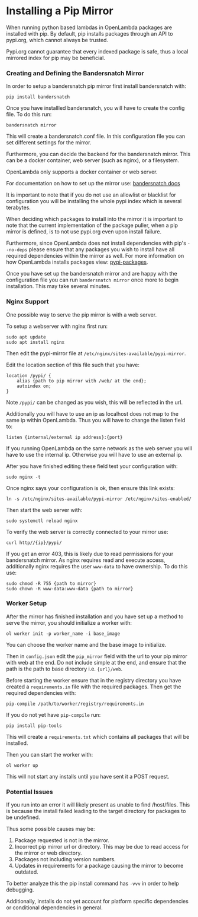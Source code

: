 # Installing a Pip Mirror

When running python based lambdas in OpenLambda packages
are installed with pip. By default, pip installs packages
through an API to pypi.org, which cannot always be trusted.

Pypi.org cannot guarantee that every indexed package is safe,
thus a local mirrored index for pip may be beneficial.

### Creating and Defining the Bandersnatch Mirror

In order to setup a bandersnatch pip mirror first install bandersnatch with:
```
pip install bandersnatch
```

Once you have installled bandersnatch, you will have to create the config file.
To do this run:
```
bandersnatch mirror
```

This will create a bandersnatch.conf file. In this configuration
file you can set different settings for the mirror.

Furthermore, you can decide the backend for the bandersnatch mirror.
This can be a docker container, web server (such as nginx), or a filesystem.

OpenLambda only supports a docker container or web server.

For documentation on how to set up the mirror use: [bandersnatch docs](https://bandersnatch.readthedocs.io/en/latest/mirror_configuration.html)

It is important to note that if you do not use an allowlist or 
blacklist for configuration you will be installing the whole 
pypi index which is several terabytes.

When deciding which packages to install into the mirror it is important
to note that the current implementation of the package puller, when
a pip mirror is defined, is to not use pypi.org even upon install
failure.

Furthermore, since OpenLambda does not install dependencies with 
pip's `--no-deps` please ensure that any packages you wish to 
install have all required dependencies
within the mirror as well. For more information on how OpenLambda
installs packages view: [pypi-packages](pypi-packages.md). 

Once you have set up the bandersnatch mirror and are happy with the
configuration file you can run `bandersnatch mirror` once more to 
begin installation. This may take several minutes.

### Nginx Support

One possible way to serve the pip mirror is with a web server.

To setup a webserver with nginx first run:

```
sudo apt update
sudo apt install nginx
```

Then edit the pypi-mirror file at `/etc/nginx/sites-available/pypi-mirror`.

Edit the location section of this file such that you have:
```
location /pypi/ {
    alias {path to pip mirror with /web/ at the end};
    autoindex on;
}
```

Note `/pypi/` can be changed as you wish, this will be reflected in the url.

Additionally you will have to use an ip as localhost does not map to the same ip
within OpenLambda. Thus you will have to change the listen field to:

```
listen {internal/external ip address}:{port}
```

If you running OpenLambda on the same network as the web server you will have
to use the internal ip. Otherwise you will have to use an external ip.

After you have finished editing these field test your configuration with:
```
sudo nginx -t
```

Once nginx says your configuration is ok, then ensure this link exists:
```
ln -s /etc/nginx/sites-available/pypi-mirror /etc/nginx/sites-enabled/
```

Then start the web server with:
```
sudo systemctl reload nginx
```

To verify the web server is correctly connected to your mirror use:
```
curl http//{ip}/pypi/ 
```

If you get an error 403, this is likely due to read permissions for your
bandersnatch mirror. As nginx requires read and execute access, additionally
nginx requires the user `www-data` to have ownership. To do this use:
```
sudo chmod -R 755 {path to mirror}
sudo chown -R www-data:www-data {path to mirror}
```

### Worker Setup

After the mirror has finished installation and you have set up a method to serve the mirror, 
you should initialize a worker with:
```
ol worker init -p worker_name -i base_image
```
You can choose the worker name and the base image to initialize.

Then in `config.json` edit the `pip_mirror` field with the url to your pip mirror with web at the end.
Do not include simple at the end, and ensure that the path is the path to base directory i.e.
`{url}/web`.

Before starting the worker ensure that in the registry directory
you have created a `requirements.in` file with the required packages.
Then get the required dependencies with:
```
pip-compile /path/to/worker/registry/requirements.in
```

If you do not yet have `pip-compile` run:
```
pip install pip-tools
```
This will create a `requirements.txt` which contains all packages that
will be installed.

Then you can start the worker with:
```
ol worker up
```

This will not start any installs until you have sent it a 
POST request. 

### Potential Issues

If you run into an error it will likely present as unable to find
/host/files. This is because the install failed leading to the target
directory for packages to be undefined. 

Thus some possible causes may be:
1. Package requested is not in the mirror.
2. Incorrect pip mirror url or directory. This may be due to read access for the mirror or web directory.
3. Packages not including version numbers.
4. Updates in requirements for a package causing the mirror to become outdated.

To better analyze this the pip install command has `-vvv` in order to help debugging.

Additionally, installs do not yet account for platform specific dependencies or
conditional dependencies in general.
